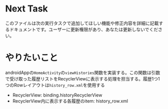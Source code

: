 # Next Task
このファイルは次の実行タスクで追加してほしい機能や修正内容を詳細に記載するドキュメントです。ユーザーに更新権限があり、あなたは更新しないでください。

# やりたいこと
androidAppの`HomeActivity`の`viewHistories`関数を実装する。この関数は引数で受け取った履歴リストをRecyclerViewに表示する処理を担当する。履歴1つ1つのRowレイアウトは`history_row.xml`を使用する

- RecyclerView: binding.historyRecyclerView
- RecyclerView内に表示する各履歴のitem: history_row.xml
